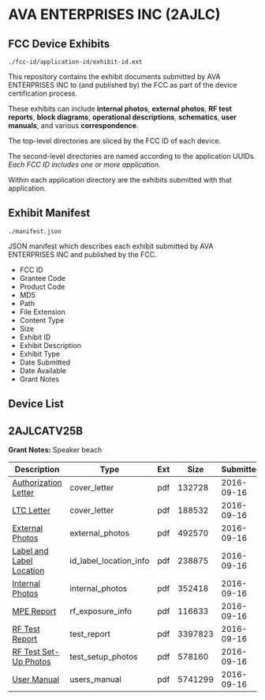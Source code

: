 # AVA ENTERPRISES INC (2AJLC)
## FCC Device Exhibits

```
./fcc-id/application-id/exhibit-id.ext
```

This repository contains the exhibit documents submitted by AVA ENTERPRISES INC to (and published by) the FCC as part of the device certification process.

These exhibits can include **internal photos**, **external photos**, **RF test reports**, **block diagrams**, **operational descriptions**, **schematics**, **user manuals**, and various **correspondence**.

The top-level directories are sliced by the FCC ID of each device.

The second-level directories are named according to the application UUIDs. *Each FCC ID includes one or more application.*

Within each application directory are the exhibits submitted with that application. 

## Exhibit Manifest

```
./manifest.json
```

JSON manifest which describes each exhibit submitted by AVA ENTERPRISES INC and published by the FCC.

- FCC ID
- Grantee Code
- Product Code
- MD5
- Path
- File Extension
- Content Type
- Size
- Exhibit ID
- Exhibit Description
- Exhibit Type
- Date Submitted
- Date Available
- Grant Notes

## Device List
## 2AJLCATV25B
**Grant Notes:** Speaker beach

| Description | Type | Ext | Size | Submitted | Available |
| ----------- | ---- | --- | ---- | --------- | --------- |
| [Authorization Letter](2AJLCATV25B/43148dec406f9d2be990c6e908949eef/3136404.pdf) | cover_letter | pdf | 132728 | 2016-09-16 | 2016-09-16 |
| [LTC Letter](2AJLCATV25B/43148dec406f9d2be990c6e908949eef/3136405.pdf) | cover_letter | pdf | 188532 | 2016-09-16 | 2016-09-16 |
| [External Photos](2AJLCATV25B/43148dec406f9d2be990c6e908949eef/3136406.pdf) | external_photos | pdf | 492570 | 2016-09-16 | 2016-09-16 |
| [Label and Label Location](2AJLCATV25B/43148dec406f9d2be990c6e908949eef/3136407.pdf) | id_label_location_info | pdf | 238875 | 2016-09-16 | 2016-09-16 |
| [Internal Photos](2AJLCATV25B/43148dec406f9d2be990c6e908949eef/3136408.pdf) | internal_photos | pdf | 352418 | 2016-09-16 | 2016-09-16 |
| [MPE Report](2AJLCATV25B/43148dec406f9d2be990c6e908949eef/3136410.pdf) | rf_exposure_info | pdf | 116833 | 2016-09-16 | 2016-09-16 |
| [RF Test Report](2AJLCATV25B/43148dec406f9d2be990c6e908949eef/3136413.pdf) | test_report | pdf | 3397823 | 2016-09-16 | 2016-09-16 |
| [RF Test Set-Up Photos](2AJLCATV25B/43148dec406f9d2be990c6e908949eef/3136412.pdf) | test_setup_photos | pdf | 578160 | 2016-09-16 | 2016-09-16 |
| [User Manual](2AJLCATV25B/43148dec406f9d2be990c6e908949eef/3136414.pdf) | users_manual | pdf | 5741299 | 2016-09-16 | 2016-09-16 |
